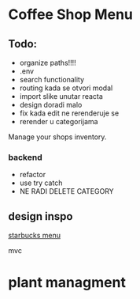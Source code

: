 # Coffee Shop Menu

## Todo:

- organize paths!!!!
- .env
- search functionality
- routing kada se otvori modal
- import slike unutar reacta
- design doradi malo
- fix kada edit ne rerenderuje se
- rerender u categorijama

Manage your shops inventory.

### backend

- refactor
- use try catch
- NE RADI DELETE CATEGORY

## design inspo

[starbucks menu](https://www.starbucks.com/menu)

mvc

# plant managment

